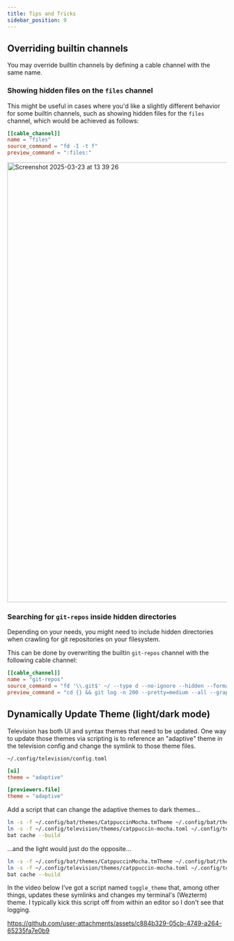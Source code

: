 ```yaml
---
title: Tips and Tricks
sidebar_position: 9
---
```


## Overriding builtin channels
You may override builtin channels by defining a cable channel with the same name.

### Showing hidden files on the `files` channel

This might be useful in cases where you'd like a slightly different behavior for some builtin channels, such as showing hidden files for the `files` channel, which would be achieved as follows:

```toml
[[cable_channel]]
name = "files"
source_command = "fd -I -t f"
preview_command = ":files:"
```
<img width="1010" alt="Screenshot 2025-03-23 at 13 39 26" src="https://github.com/user-attachments/assets/32d526d6-28e9-4080-91ed-dfe8ea7dc78c" />

### Searching for `git-repos` inside hidden directories

Depending on your needs, you might need to include hidden directories when crawling for git repositories on your filesystem.

This can be done by overwriting the builtin `git-repos` channel with the following cable channel:

```toml
[[cable_channel]]
name = "git-repos"
source_command = "fd '\\.git$' ~/ --type d --no-ignore --hidden --format '{//}'"
preview_command = "cd {} && git log -n 200 --pretty=medium --all --graph --color"
```

## Dynamically Update Theme (light/dark mode)

Television has both UI and syntax themes that need to be updated. One way to update those themes via scripting is to reference an "adaptive" theme in the television config and change the symlink to those theme files.

`~/.config/television/config.toml`

```toml
[ui]
theme = "adaptive"

[previewers.file]
theme = "adaptive"
```

Add a script that can change the adaptive themes to dark themes...

```sh
ln -s -f ~/.config/bat/themes/CatppuccinMocha.tmTheme ~/.config/bat/themes/adaptive.tmTheme;
ln -s -f ~/.config/television/themes/catppuccin-mocha.toml ~/.config/television/themes/adaptive.toml;
bat cache --build
```

...and the light would just do the opposite...

```sh
ln -s -f ~/.config/bat/themes/CatppuccinMocha.tmTheme ~/.config/bat/themes/adaptive.tmTheme;
ln -s -f ~/.config/television/themes/catppuccin-mocha.toml ~/.config/television/themes/adaptive.toml;
bat cache --build
```

In the video below I've got a script named `toggle_theme` that, among other things, updates these symlinks and changes my terminal's (Wezterm) theme. I typically kick this script off from within an editor so I don't see that logging.

https://github.com/user-attachments/assets/c884b329-05cb-4749-a264-65235fa7e0b9

